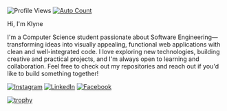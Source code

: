 ![Profile Views](https://img.shields.io/badge/Profile%20Views-1.2k-blue?style=flat&logo=github)
[![Auto Count](https://hits.seeyoufarm.com/api/count/incr/badge.svg?url=https://github.com/klynechrysler&title=Real%20Views&icon=github.svg&style=flat)](https://github.com/klynechrysler)

Hi, I'm Klyne

I'm a Computer Science student passionate about Software Engineering—transforming ideas into visually appealing, functional web applications with clean and well-integrated code. I love exploring new technologies, building creative and practical projects, and I'm always open to learning and collaboration. Feel free to check out my repositories and reach out if you'd like to build something together!

[![Instagram](https://img.shields.io/badge/Instagram-E4405F?style=flat&logo=instagram&logoColor=white)](https://www.instagram.com/klyne.chrysler)
[![LinkedIn](https://img.shields.io/badge/LinkedIn-0077B5?style=flat&logo=linkedin&logoColor=white)](https://www.linkedin.com/in/klyne-chrysler-b60875287)
[![Facebook](https://img.shields.io/badge/Facebook-1877F2?style=flat&logo=facebook&logoColor=white)](https://www.facebook.com/kccd11)


[![trophy](https://github-profile-trophy.vercel.app/?username=KlyneChrysler&theme=onedark&margin-w=10&margin-h=10)](https://github.com/ryo-ma/github-profile-trophy)
